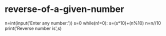 # reverse-of-a-given-number
n=int(input('Enter any number:'))
s=0
while(n!=0):
    s=(s*10)+(n%10)
    n=n//10
print('Reverse number is',s) 

